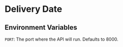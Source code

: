 # Delivery Date

## Environment Variables

`PORT`: The port where the API will run. Defaults to 8000.